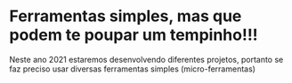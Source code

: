 # Ferramentas simples, mas que podem te poupar um tempinho!!!

Neste ano 2021 estaremos desenvolvendo diferentes projetos, portanto se faz preciso usar diversas ferramentas simples (micro-ferramentas)